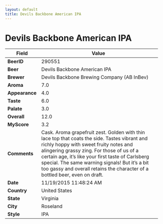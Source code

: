 ```yaml
---
layout: default
title: Devils Backbone American IPA
---
```


# Devils Backbone American IPA

| Field         | Value     |
|---------------|-----------|
| **BeerID** | 290551 |
| **Beer** | Devils Backbone American IPA |
| **Brewer** | Devils Backbone Brewing Company (AB InBev) |
| **Aroma** | 7.0 |
| **Appearance** | 4.0 |
| **Taste** | 6.0 |
| **Palate** | 3.0 |
| **Overall** | 12.0 |
| **MyScore** | 3.2 |
| **Comments** | Cask. Aroma grapefruit zest. Golden with thin lace top that coats the side. Tastes vibrant and richly hoppy with sweet fruity notes and alingering grassy zing. For those of us of a certain age, it’s like your first taste of Carlsberg special. The same warning signals&#033; But it’s a bit too gassy and overall retains the character of a bottled beer, even on draft. |
| **Date** | 11/19/2015 11:48:24 AM |
| **Country** | United States |
| **State** | Virginia |
| **City** | Roseland |
| **Style** | IPA |
